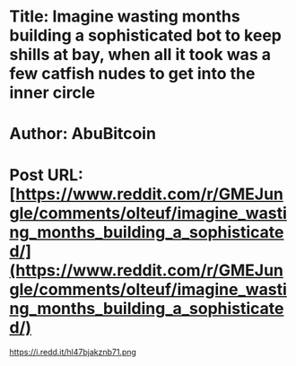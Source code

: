 # Title: Imagine wasting months building a sophisticated bot to keep shills at bay, when all it took was a few catfish nudes to get into the inner circle
# Author: AbuBitcoin
# Post URL: [https://www.reddit.com/r/GMEJungle/comments/olteuf/imagine_wasting_months_building_a_sophisticated/](https://www.reddit.com/r/GMEJungle/comments/olteuf/imagine_wasting_months_building_a_sophisticated/)


https://i.redd.it/hl47bjakznb71.png